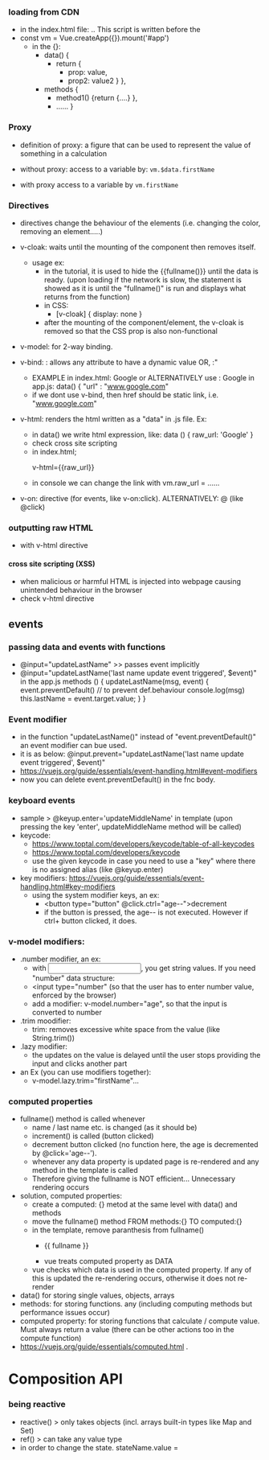 ### loading from CDN
* in the index.html file:  <script src="https://unpkg.com/vue@3"></script>.. This script is written before the <script src="app.js"></script>
* const vm = Vue.createApp({}).mount('#app')
  * in the {}:
    * data() {
      * return {
        * prop: value,
        * prop2: value2 }
      },
    * methods {
      * method1() {return {....} },
      * ......
      }

### Proxy

* definition of proxy: a figure that can be used to represent the value of something in a calculation
  
* without proxy:
  access to a variable by:
  `vm.$data.firstName`

* with proxy
  access to a variable by
`vm.firstName`



### Directives

* directives change the behaviour of the elements (i.e. changing the color, removing an element.....)

* v-cloak: waits until the mounting of the component then removes itself.
  * usage ex:
    * in the tutorial, it is used to hide the {{fullname()}} until the data is ready. (upon loading if the network is slow, the statement is showed as it is until the "fullname()" is run and displays what returns from the function)
    * in CSS:
      * [v-cloak] { display: none }
    * after the mounting of the component/element, the v-cloak is removed so that the CSS prop is also non-functional
    
* v-model: for 2-way binding.
* v-bind:<attribute name> : allows any attribute to have a dynamic value
  OR, :<attribute name>"
  * EXAMPLE
in index.html:
<a vbind:href="url" target="_blank" >Google</a>
or ALTERNATIVELY use :
<a :href="url" target="_blank" >Google</a>
in app.js:
data() {
"url" : "www.google.com"
  * if we dont use v-bind, then href should be static link, i.e. "www.google.com"
* v-html: renders the html written as a "data" in .js file.
  Ex:
    * in data() we write html expression, like:
  data () {
    raw_url: '<a :href="url" target="_blank" >Google</a>'
  }
    * check cross site scripting
    * in index.html;
      <p> v-html={{raw_url}} </p>
    * in console we can change the link with vm.raw_url = ......
* v-on: directive (for events, like v-on:click). ALTERNATIVELY: @ (like @click)

### outputting raw HTML
* with v-html directive
#### cross site scripting (XSS)
* when malicious or harmful HTML is injected into webpage causing unintended behaviour in the browser
* check v-html directive


## events
### passing data and events with functions

* @input="updateLastName" >> passes event implicitly
* @input="updateLastName('last name update event triggered', $event)"
  in the app.js
  methods () {
    updateLastName(msg, event) {
      event.preventDefault() // to prevent def.behaviour
      console.log(msg)
      this.lastName = event.target.value;
    }
  }

### Event modifier
* in the function "updateLastName()" instead of "event.preventDefault()" an event modifier can bue used.
* it is as below:
@input.prevent="updateLastName('last name update event triggered', $event)"
* https://vuejs.org/guide/essentials/event-handling.html#event-modifiers
* now you can delete event.preventDefault() in the fnc body.

### keyboard events
* sample > @keyup.enter='updateMiddleName' in template (upon pressing the key 'enter', updateMiddleName method will be called)
* keycode:
  * https://www.toptal.com/developers/keycode/table-of-all-keycodes
  * https://www.toptal.com/developers/keycode
  * use the given keycode in case you need to use a "key" where there is no assigned alias (like @keyup.enter)  
* key modifiers: https://vuejs.org/guide/essentials/event-handling.html#key-modifiers
  * using the system modifier keys, an ex:
    * <button type="button" @click.ctrl="age--">decrement</button>
    * if the button is pressed, the age-- is not executed. However if ctrl+ button clicked, it does.
### v-model modifiers:
* .number modifier, an ex:
  * with <input>, you get string values. If you need "number" data structure:
  * <input type="number" (so that the user has to enter number value, enforced by the browser)
  * add a modifier: v-model.number="age", so that the input is converted to number
* .trim moodifier:
  * trim: removes excessive white space from the value (like String.trim())
* .lazy modifier:
  * the updates on the value is delayed until the user stops providing the input and clicks another part
* an Ex (you can use modifiers together):
  * v-model.lazy.trim="firstName"...

### computed properties
* fullname() method is called whenever
  * name / last name etc. is changed (as it should be)
  * increment() is called (button clicked)
  * decrement button clicked (no function here, the age is decremented by @click='age--').
  * whenever any data property is updated page is re-rendered and any method in the template is called
  * Therefore giving the fullname is NOT efficient... Unnecessary rendering occurs
* solution, computed properties:
  * create a computed: {} metod at the same level with data() and methods
  * move the fullname() method FROM methods:{} TO computed:{}
  * in the template, remove paranthesis from fullname()
    * <p> {{ fullname }} </p> 
    * vue treats computed property as DATA
  * vue checks which data is used in the computed property. If any of this is updated the re-rendering occurs, otherwise it does not re-render
* data() for storing single values, objects, arrays
* methods: for storing functions. any (including computing methods but performance issues occur)
* computed property: for storing  functions that calculate / compute value. Must always return a value (there can be other actions too in the compute function)
* https://vuejs.org/guide/essentials/computed.html .










# Composition API

### being reactive
* reactive() > only takes objects (incl. arrays built-in types like Map and Set)
* ref() > can take any value type
* in order to change the state. stateName.value = <new value>

